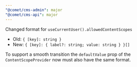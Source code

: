 ```yaml
---
"@comet/cms-admin": major
"@comet/cms-api": major
---
```


Changed format for `useCurrentUser().allowedContentScopes`

- Old: `{ [key]: string }`
- New: `{ [key]: { label?: string; value: string } }[]`

To support a smooth transition the `defaultValue` prop of the `ContentScopeProvider` now must also have the same format.
